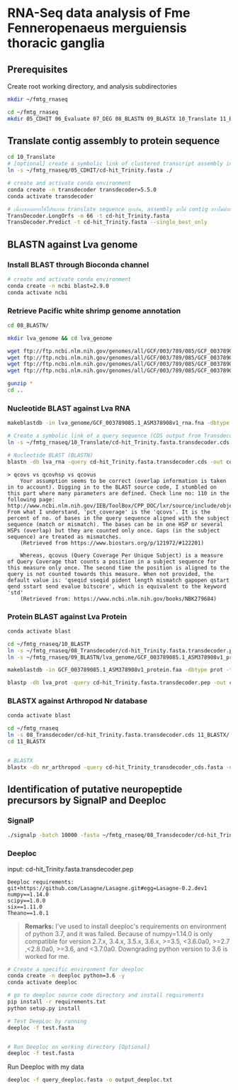 RNA-Seq data analysis of Fme Fenneropenaeus merguiensis thoracic ganglia
================================

## Prerequisites

Create root working directory, and analysis subdirectories
```bash
mkdir ~/fmtg_rnaseq

cd ~/fmtg_rnaseq
mkdir 05_CDHIT 06_Evaluate 07_DEG 08_BLASTN 09_BLASTX 10_Translate 11_BLASTP 12_TBLASTN 13_GhostKoala 14_SignalP 15_DeepLoc
```


## Translate contig assembly to protein sequence

```bash
cd 10_Translate
# [optional] create a symbolic link of clustered transcript assembly in the current directory
ln -s ~/fmtg_rnaseq/05_CDHIT/cd-hit_Trinity.fasta ./

# create and activate conda environment
conda create -n transdecoder transdecoder=5.5.0
conda activate transdecoder

# เนื่องจากอยากให้โปรแกรม translate sequence ทุกเส้น, assembly มาได้ contig ยาวไม่ต่ำกว่า 200 bp ก็เลยเปลี่ยน minlength จาก 100 เป็น (200/3)=66 aa
TransDecoder.LongOrfs -m 66 -t cd-hit_Trinity.fasta
TransDecoder.Predict -t cd-hit_Trinity.fasta --single_best_only

```

## BLASTN against Lva genome

### Install BLAST through Bioconda channel
```sh
# create and activate conda environment
conda create -n ncbi blast=2.9.0
conda activate ncbi
```

### Retrieve Pacific white shrimp genome annotation
```sh
cd 08_BLASTN/

mkdir lva_genome && cd lva_genome

wget ftp://ftp.ncbi.nlm.nih.gov/genomes/all/GCF/003/789/085/GCF_003789085.1_ASM378908v1/GCF_003789085.1_ASM378908v1_genomic.*
wget ftp://ftp.ncbi.nlm.nih.gov/genomes/all/GCF/003/789/085/GCF_003789085.1_ASM378908v1/GCF_003789085.1_ASM378908v1_protein*
wget ftp://ftp.ncbi.nlm.nih.gov/genomes/all/GCF/003/789/085/GCF_003789085.1_ASM378908v1/GCF_003789085.1_ASM378908v1_rna*
wget ftp://ftp.ncbi.nlm.nih.gov/genomes/all/GCF/003/789/085/GCF_003789085.1_ASM378908v1/GCF_003789085.1_ASM378908v1_cds*

gunzip *
cd ..
```

### Nucleotide BLAST against Lva RNA
```sh
makeblastdb -in lva_genome/GCF_003789085.1_ASM378908v1_rna.fna -dbtype nucl -title lva_rna -out lva_rna

# Create a symbolic link of a query sequence (CDS output from Transdecoder)
ln -s ~/fmtg_rnaseq/10_Translate/cd-hit_Trinity.fasta.transdecoder.cds ./

# Nucleotide BLAST (BLASTN)
blastn -db lva_rna -query cd-hit_Trinity.fasta.transdecoder.cds -out cd-hit.Trinity_transdecoder_cds.outfmt6 -evalue 1e-5 -outfmt "6 std qcovhsp sstrand stitle" -max_target_seqs 1 -num_threads 24

```

	> qcovs vs qcovhsp vs qcovus
		Your assumption seems to be correct (overlap information is taken in to account). Digging in to the BLAST source code, I stumbled on this part where many parameters are defined. Check line no: 110 in the following page: http://www.ncbi.nlm.nih.gov/IEB/ToolBox/CPP_DOC/lxr/source/include/objects/seqalign/Seq_align.hpp#L54 From what I understand, 'pct_coverage' is the 'qcovs'. It is the percent of no. of bases in the query sequence aligned with the subject sequence (match or mismatch). The bases can be in one HSP or several HSPs (overlap) but they are counted only once. Gaps (in the subject sequence) are treated as mismatches.
		(Retrieved from https://www.biostars.org/p/121972/#122201)

		Whereas, qcovus (Query Coverage Per Unique Subject) is a measure of Query Coverage that counts a position in a subject sequence for this measure only once. The second time the position is aligned to the query is not counted towards this measure. When not provided, the default value is: 'qseqid sseqid pident length mismatch gapopen qstart qend sstart send evalue bitscore', which is equivalent to the keyword 'std'
		(Retrieved from: https://www.ncbi.nlm.nih.gov/books/NBK279684)

### Protein BLAST against Lva Protein

```bash
conda activate blast

cd ~/fmtg_rnaseq/10_BLASTP
ln -s ~/fmtg_rnaseq/08_Transdecoder/cd-hit_Trinity.fasta.transdecoder.pep
ln -s ~/fmtg_rnaseq/09_BLASTN/lva_genome/GCF_003789085.1_ASM378908v1_protein.faa

makeblastdb -in GCF_003789085.1_ASM378908v1_protein.faa -dbtype prot -title lva_prot -out lva_prot

blastp -db lva_prot -query cd-hit_Trinity.fasta.transdecoder.pep -out cd-hit.Trinity_transdecoder_prot.outfmt6 -evalue 1e-5 -outfmt "6 std qcovhsp frames stitle" -max_target_seqs 1 -num_threads 24 & disown

```
### BLASTX against Arthropod Nr database

```bash
conda activate blast

cd ~/fmtg_rnaseq
ln -s 08_Transdecoder/cd-hit_Trinity.fasta.transdecoder.cds 11_BLASTX/
cd 11_BLASTX


# BLASTX
blastx -db nr_arthropod -query cd-hit_Trinity_transdecoder_cds.fasta -out cd-hit.Trinity_transdecoder_cds.outfmt6 -evalue 1e-5 -outfmt "6 std qcovhsp stitle" -max_target_seqs 1 -num_threads 24 & disown


```


## Identification of putative neuropeptide precursors by SignalP and Deeploc

### SignalP
```sh
./signalp -batch 10000 -fasta ~/fmtg_rnaseq/08_Transdecoder/cd-hit_Trinity.fasta.transdecoder.pep -format short -gff3 -mature -org euk -stdout
```

### Deeploc

input: cd-hit_Trinity.fasta.transdecoder.pep

	Deeploc requirements:
	git+https://github.com/Lasagne/Lasagne.git#egg=Lasagne-0.2.dev1
	numpy==1.14.0
	scipy==1.0.0
	six==1.11.0
	Theano==1.0.1

> **Remarks:**
	I've used to install deeploc's requirements on environment of python 3.7, and it was failed. Because of numpy=1.14.0 is only compatible for version 2.7.x, 3.4.x, 3.5.x, 3.6.x, >=3.5, <3.6.0a0, >=2.7 ,<2.8.0a0, >=3.6, and <3.7.0a0. Downgrading python version to 3.6 is worked for me.


```sh
# Create a specific environment for deeploc
conda create -n deeploc python=3.6 -y
conda activate deeploc

# go to deeploc source code directory and install requirements
pip install -r requirements.txt
python setup.py install

# Test DeepLoc by running
deeploc -f test.fasta


# Run Deeploc on working directory [Optional]
deeploc -f test.fasta
```

Run Deeploc with my data
```sh 
deeploc -f query_deeploc.fasta -o output_deeploc.txt
```
 